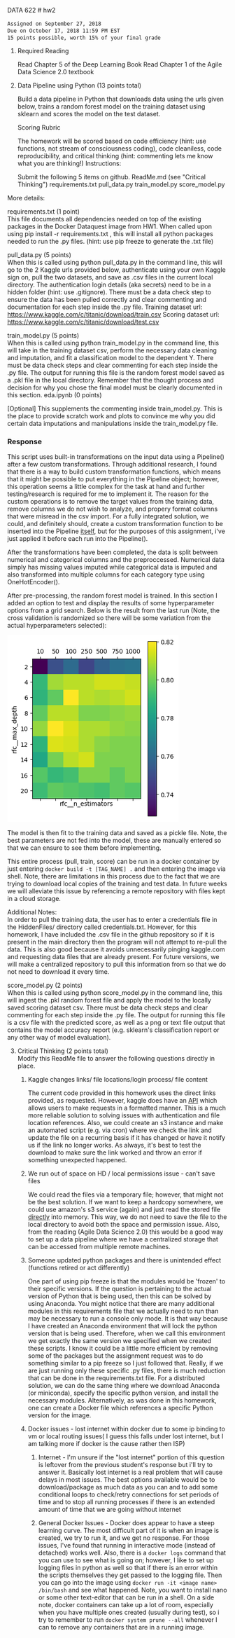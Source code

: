 DATA 622 # hw2

	Assigned on September 27, 2018
	Due on October 17, 2018 11:59 PM EST
	15 points possible, worth 15% of your final grade

1. Required Reading

	Read Chapter 5 of the Deep Learning Book
	Read Chapter 1 of the Agile Data Science 2.0 textbook

2. Data Pipeline using Python (13 points total)

	Build a data pipeline in Python that downloads data using the urls given below, trains a random forest model on the training dataset using sklearn and scores the model on the test dataset.

	Scoring Rubric

	The homework will be scored based on code efficiency (hint: use functions, not stream of consciousness coding), code cleaniless, code reproducibility, and critical thinking (hint: commenting lets me know what you are thinking!)
Instructions:

	Submit the following 5 items on github.
	ReadMe.md (see "Critical Thinking")
	requirements.txt
	pull_data.py
	train_model.py
	score_model.py

More details:

requirements.txt (1 point)  
This file documents all dependencies needed on top of the existing packages in the Docker Dataquest image from HW1. When called upon using pip install -r requirements.txt , this will install all python packages needed to run the .py files. (hint: use pip freeze to generate the .txt file)

pull_data.py (5 points)  
When this is called using python pull_data.py in the command line, this will go to the 2 Kaggle urls provided below, authenticate using your own Kaggle sign on, pull the two datasets, and save as .csv files in the current local directory. The authentication login details (aka secrets) need to be in a hidden folder (hint: use .gitignore). There must be a data check step to ensure the data has been pulled correctly and clear commenting and documentation for each step inside the .py file.
	Training dataset url: https://www.kaggle.com/c/titanic/download/train.csv
	Scoring dataset url: https://www.kaggle.com/c/titanic/download/test.csv

train_model.py (5 points)  
When this is called using python train_model.py in the command line, this will take in the training dataset csv, perform the necessary data cleaning and imputation, and fit a classification model to the dependent Y. There must be data check steps and clear commenting for each step inside the .py file. The output for running this file is the random forest model saved as a .pkl file in the local directory. Remember that the thought process and decision for why you chose the final model must be clearly documented in this section.
eda.ipynb (0 points)  

[Optional] This supplements the commenting inside train_model.py. This is the place to provide scratch work and plots to convince me why you did certain data imputations and manipulations inside the train_model.py file.  

### Response

This script uses built-in transformations on the input data using a Pipeline() after a few custom transformations.  Through additional research, I found that there is a way to build custom transformation functions, which means that it might be possible to put everything in the Pipeline object; however, this operation seems a little complex for the task at hand and further testing/research is required for me to implement it.  The reason for the custom operations is to remove the target values from the training data, remove columns we do not wish to analyze, and propery format columns that were misread in the csv import.  For a fully integrated solution, we could, and definitely should, create a custom transformation function to be inserted into the Pipeline [itself](https://bradzzz.gitbooks.io/ga-seattle-dsi/dsi/dsi_05_classification_databases/2.2-lesson/readme.html), but for the purposes of this assignment, i've just applied it before each run into the Pipeline().  

After the transformations have been completed, the data is split between numerical and categorical columns and the preproccessed.  Numerical data simply has missing values imputed while categorical data is imputed and also transformed into multiple columns for each category type using OneHotEncoder().  

After pre-processing, the random forest model is trained.  In this section I added an option to test and display the results of some hyperparameter options from a grid search.  Below is the result from the last run (Note, the cross validation is randomized so there will be some variation from the actual hyperparameters selected):  

![grid search results](grid_search_cv.png)

The model is then fit to the training data and saved as a pickle file.  Note, the best parameters are not fed into the model, these are manually entered so that we can ensure to see them before implementing.  

This entire process (pull, train, score) can be run in a docker container by just entering ```docker build -t [TAG_NAME] .``` and then entering the image via shell.  Note, there are limitations in this process due to the fact that we are trying to download local copies of the training and test data.  In future weeks we will alleviate this issue by referencing a remote repository with files kept in a cloud storage.  

Additional Notes:  
In order to pull the training data, the user has to enter a credentials file in the HiddenFiles/ directory called credentials.txt.  However, for this homework, I have included the .csv file in the github repository so if it is present in the main directory then the program will not attempt to re-pull the data.  This is also good because it avoids unnecessarily pinging kaggle.com and requesting data files that are already present.  For future versions, we will make a centralized repository to pull this information from so that we do not need to download it every time.  

score_model.py (2 points)  
When this is called using python score_model.py in the command line, this will ingest the .pkl random forest file and apply the model to the locally saved scoring dataset csv. There must be data check steps and clear commenting for each step inside the .py file. The output for running this file is a csv file with the predicted score, as well as a png or text file output that contains the model accuracy report (e.g. sklearn's classification report or any other way of model evaluation).

3. Critical Thinking (2 points total)  
Modify this ReadMe file to answer the following questions directly in place.  
   1) Kaggle changes links/ file locations/login process/ file content  

      The current code provided in this homework uses the direct links provided, as requested.  However, kaggle does have an [API](https://www.kaggle.com/docs/api) which allows users to make requests in a formatted manner.  This is a much more reliable solution to solving issues with authentication and file location references.  Also, we could create an s3 instance and make an automated script (e.g. via cron) where we check the link and update the file on a recurring basis if it has changed or have it notify us if the link no longer works.  As always, it's best to test the download to make sure the link worked and throw an error if something unexpected happened.  

   2) We run out of space on HD / local permissions issue - can't save files  

      We could read the files via a temporary file; however, that might not be the best solution.  If we want to keep a hardcopy somewhere, we could use amazon's s3 service (again) and just read the stored file [directly](https://stackoverflow.com/questions/46943166/python-how-to-read-csv-file-retrieved-from-s3-bucket?rq=1) into memory.  This way, we do not need to save the file to the local directory to avoid both the space and permission issue.  Also, from the reading (Agile Data Science 2.0) this would be a good way to set up a data pipeline where we have a centralized storage that can be accessed from multiple remote machines.  

   3) Someone updated python packages and there is unintended effect (functions retired or act differently)  

      One part of using pip freeze is that the modules would be 'frozen' to their specific versions.  If the question is pertaining to the actual version of Python that is being used, then this can be solved by using Anaconda.  You might notice that there are many additional modules in this requirements file that we actually need to run than may be necessary to run a console only mode.  It is that way because I have created an Anaconda environment that will lock the python version that is being used.  Therefore, when we call this environment we get exactly the same version we specified when we created these scripts.  I know it could be a little more efficient by removing some of the packages but the assignment request was to do something similar to a pip freeze so I just followed that.  Really, if we are just running only these specific .py files, there is much reduction that can be done in the requirements.txt file.  For a distributed solution, we can do the same thing where we download Anaconda (or miniconda), specify the specific python version, and install the necessary modules.  Alternatively, as was done in this homework, one can create a Docker file which references a specific Python version for the image.  

   4) Docker issues - lost internet within docker due to some ip binding to vm or local routing issues( I guess this falls under lost internet, but I am talking more if docker is the cause rather then ISP)  

      1. Internet - I'm unsure if the "lost internet" portion of this question is leftover from the previous student's response but i'll try to answer it.  Basically lost internet is a real problem that will cause delays in most issues.  The best options available would be to download/package as much data as you can and to add some conditional loops to check/retry connections for set periods of time and to stop all running processes if there is an extended amount of time that we are going without internet  

      2. General Docker Issues - Docker does appear to have a steep learning curve.  The most difficult part of it is when an image is created, we try to run it, and we get no response.  For those issues, I've found that running in interactive mode (instead of detached) works well.  Also, there is a ```docker logs``` command that you can use to see what is going on; however, I like to set up logging files in python as well so that if there is an error within the scripts themselves they get passed to the logging file.  Then you can go into the image using ```docker run -it <image name> /bin/bash``` and see what happened.  Note, you want to install nano or some other text-editor that can be run in a shell.  On a side note, docker containers can take up a lot of room, especially when you have multiple ones created (usually during test), so i try to remember to run ```docker system prune --all``` whenever I can to remove any containers that are in a running image.
